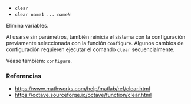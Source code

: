 - `clear`
- `clear name1 ... nameN`

Elimina variables.

Al usarse sin parámetros, también reinicia el sistema con la configuración
previamente seleccionada con la función `configure`. Algunos cambios de
configuración requieren ejecutar el comando `clear` secuencialmente.

Véase tambiém: `configure`.

### Referencias

- https://www.mathworks.com/help/matlab/ref/clear.html
- https://octave.sourceforge.io/octave/function/clear.html
